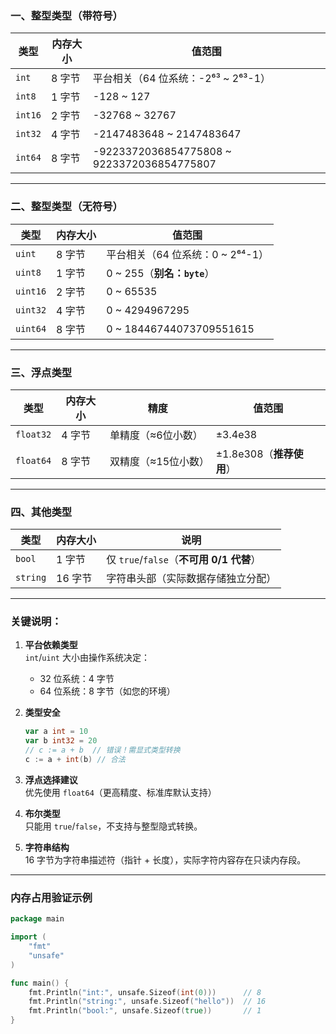

### 一、整型类型（带符号）
| 类型   | 内存大小 | 值范围                          |
|--------|----------|--------------------------------|
| `int`  | 8 字节   | 平台相关（64 位系统：-2⁶³ ~ 2⁶³-1） |
| `int8` | 1 字节   | -128 ~ 127                    |
| `int16`| 2 字节   | -32768 ~ 32767                |
| `int32`| 4 字节   | -2147483648 ~ 2147483647       |
| `int64`| 8 字节   | -9223372036854775808 ~ 9223372036854775807 |

---

### 二、整型类型（无符号）
| 类型    | 内存大小 | 值范围                          |
|---------|----------|--------------------------------|
| `uint`  | 8 字节   | 平台相关（64 位系统：0 ~ 2⁶⁴-1）   |
| `uint8` | 1 字节   | 0 ~ 255（**别名：`byte`**）       |
| `uint16`| 2 字节   | 0 ~ 65535                      |
| `uint32`| 4 字节   | 0 ~ 4294967295                 |
| `uint64`| 8 字节   | 0 ~ 18446744073709551615       |

---

### 三、浮点类型
| 类型      | 内存大小 | 精度           | 值范围              |
|-----------|----------|----------------|---------------------|
| `float32`| 4 字节   | 单精度（≈6位小数）| ±3.4e38            |
| `float64`| 8 字节   | 双精度（≈15位小数）| ±1.8e308（**推荐使用**） |

---

### 四、其他类型
| 类型      | 内存大小 | 说明                              |
|-----------|----------|-----------------------------------|
| `bool`   | 1 字节   | 仅 `true`/`false`（**不可用 0/1 代替**） |
| `string` | 16 字节  | 字符串头部（实际数据存储独立分配）    |

---

### 关键说明：
1. **平台依赖类型**  
   `int`/`uint` 大小由操作系统决定：  
   - 32 位系统：4 字节  
   - 64 位系统：8 字节（如您的环境）

2. **类型安全**  
   ```go
   var a int = 10
   var b int32 = 20
   // c := a + b  // 错误！需显式类型转换
   c := a + int(b) // 合法
   ```

3. **浮点选择建议**  
   优先使用 `float64`（更高精度、标准库默认支持）

4. **布尔类型**  
   只能用 `true`/`false`，不支持与整型隐式转换。

5. **字符串结构**  
   16 字节为字符串描述符（指针 + 长度），实际字符内容存在只读内存段。

---

### 内存占用验证示例
```go
package main

import (
	"fmt"
	"unsafe"
)

func main() {
	fmt.Println("int:", unsafe.Sizeof(int(0)))      // 8
	fmt.Println("string:", unsafe.Sizeof("hello"))  // 16
	fmt.Println("bool:", unsafe.Sizeof(true))       // 1
}
```
